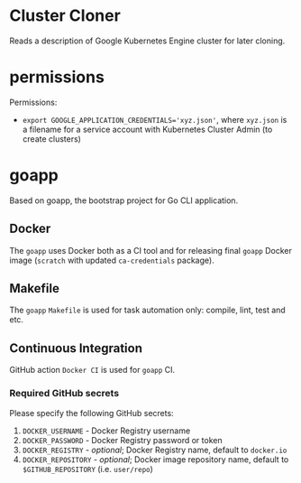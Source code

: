 # Cluster Cloner
Reads a description of Google Kubernetes Engine cluster for later cloning.

# permissions

Permissions:

- `export GOOGLE_APPLICATION_CREDENTIALS='xyz.json'`, where `xyz.json` is a filename for a service account with  Kubernetes Cluster Admin (to create clusters)

# goapp

Based on goapp, the bootstrap project for Go CLI application.

## Docker

The `goapp` uses Docker both as a CI tool and for releasing final `goapp` Docker image (`scratch` with updated `ca-credentials` package).

## Makefile

The `goapp` `Makefile` is used for task automation only: compile, lint, test and etc.

## Continuous Integration

GitHub action `Docker CI` is used for `goapp` CI.

### Required GitHub secrets

Please specify the following GitHub secrets:

1. `DOCKER_USERNAME` - Docker Registry username
2. `DOCKER_PASSWORD` - Docker Registry password or token
3. `DOCKER_REGISTRY` - _optional_; Docker Registry name, default to `docker.io`
4. `DOCKER_REPOSITORY` - _optional_; Docker image repository name, default to `$GITHUB_REPOSITORY` (i.e. `user/repo`)
